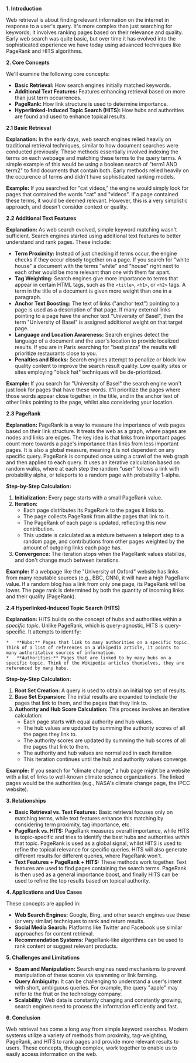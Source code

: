 **1. Introduction**

Web retrieval is about finding relevant information on the internet in response to a user's query. It's more complex than just searching for keywords; it involves ranking pages based on their relevance and quality. Early web search was quite basic, but over time it has evolved into the sophisticated experience we have today using advanced techniques like PageRank and HITS algorithms.

**2. Core Concepts**

We'll examine the following core concepts:

*   **Basic Retrieval:** How search engines initially matched keywords.
*   **Additional Text Features:** Features enhancing retrieval based on more than just term occurrences.
*   **PageRank:** How link structure is used to determine importance.
*   **Hyperlinked-Induced Topic Search (HITS):** How hubs and authorities are found and used to enhance topical results.

**2.1 Basic Retrieval**

**Explanation:** In the early days, web search engines relied heavily on traditional retrieval techniques, similar to how document searches were conducted previously. These methods essentially involved indexing the terms on each webpage and matching these terms to the query terms. A simple example of this would be using a boolean search of "term1 AND term2" to find documents that contain both. Early methods relied heavily on the occurence of terms and didn't have sophisticated ranking models.

**Example:** If you searched for "cat videos," the engine would simply look for pages that contained the words "cat" and "videos". If a page contained these terms, it would be deemed relevant. However, this is a very simplistic approach, and doesn't consider context or quality.

**2.2 Additional Text Features**

**Explanation:**  As web search evolved, simple keyword matching wasn't sufficient.  Search engines started using additional text features to better understand and rank pages. These include:

   *   **Term Proximity:** Instead of just checking if terms occur, the engine checks if they occur closely together on a page. If you search for "white house" a document with the terms "white" and "house" right next to each other would be more relevant than one with them far apart.
   *   **Tag Weighting:** Search engines give more importance to terms that appear in certain HTML tags, such as the `<title>`, `<h1>`, or `<h2>` tags. A term in the title of a document is given more weight than one in a paragraph.
   *   **Anchor Text Boosting:** The text of links ("anchor text") pointing to a page is used as a description of that page. If many external links pointing to a page have the anchor text "University of Basel", then the term "University of Basel" is assigned additional weight on that target page.
   *   **Language and Location Awareness:** Search engines detect the language of a document and the user's location to provide localized results. If you are in Paris searching for "best pizza" the results will prioritize restaurants close to you.
   *   **Penalties and Blocks:** Search engines attempt to penalize or block low quality content to improve the search result quality. Low quality sites or sites employing "black hat" techniques will be de-prioritized.
    
**Example:** If you search for "University of Basel" the search engine won't just look for pages that have these words. It'll prioritize the pages where those words appear close together, in the title, and in the anchor text of other links pointing to the page, whilst also considering your location.

**2.3 PageRank**

**Explanation:**  PageRank is a way to measure the importance of web pages based on their link structure. It treats the web as a graph, where pages are nodes and links are edges. The key idea is that links from important pages count more towards a page's importance than links from less important pages. It is also a global measure, meaning it is not dependent on any specific query. PageRank is computed once using a crawl of the web graph and then applied to each query. It uses an iterative calculation based on random walks, where at each step the random "user" follows a link with probability alpha, or teleports to a random page with probability 1-alpha.

**Step-by-Step Calculation:**

1.  **Initialization:** Every page starts with a small PageRank value.
2.  **Iteration:**
    *   Each page distributes its PageRank to the pages it links to.
    *   The page collects PageRank from all the pages that link to it.
    *   The PageRank of each page is updated, reflecting this new contribution.
    *   This update is calculated as a mixture between a teleport step to a random page, and contributions from other pages weighted by the amount of outgoing links each page has.
3.  **Convergence:** The iteration stops when the PageRank values stabilize, and don't change much between iterations.

**Example:** If a webpage like the "University of Oxford" website has links from many reputable sources (e.g., BBC, CNN), it will have a high PageRank value. If a random blog has a link from only one page, its PageRank will be lower. The page rank is determined by both the quantity of incoming links and their quality (PageRank).

**2.4 Hyperlinked-Induced Topic Search (HITS)**

**Explanation:** HITS builds on the concept of hubs and authorities within a *specific topic*. Unlike PageRank, which is query-agnostic, HITS is query-specific. It attempts to identify:

    *   **Hubs:** Pages that link to many authorities on a specific topic. Think of a list of references on a Wikipedia article, it points to many authoritative sources of information.
    *   **Authorities:** Pages that are linked to by many hubs on a specific topic. Think of the Wikipedia articles themselves, they are referenced by many hubs.

**Step-by-Step Calculation:**

1. **Root Set Creation**: A query is used to obtain an initial top set of results.
2. **Base Set Expansion:** The initial results are expanded to include the pages that link to them, and the pages that they link to.
3. **Authority and Hub Score Calculation:** This process involves an iterative calculation:
    *  Each page starts with equal authority and hub values.
    * The hub values are updated by summing the authority scores of all the pages they link to.
    * The authority scores are updated by summing the hub scores of all the pages that link to them.
    * The authority and hub values are normalized in each iteration
    * This iteration continues until the hub and authority values converge.

**Example:** If you search for "climate change," a hub page might be a website with a list of links to well-known climate science organizations. The linked pages would be the authorities (e.g., NASA's climate change page, the IPCC website).

**3. Relationships**

*   **Basic Retrieval vs. Text Features:** Basic retrieval focuses only on matching terms, while text features enhance this matching by considering term proximity, tag importance, etc.
*   **PageRank vs. HITS:**  PageRank measures overall importance, while HITS is topic-specific and tries to identify the best hubs and authorities *within* that topic. PageRank is used as a global signal, whilst HITS is used to refine the topical relevance for specific queries. HITS will also generate different results for different queries, where PageRank won't.
*   **Text Features + PageRank + HITS:** These methods work together. Text features are used to find pages containing the search terms. PageRank is then used as a general importance boost, and finally HITS can be used to refine the top results based on topical authority.

**4. Applications and Use Cases**

These concepts are applied in:

*   **Web Search Engines:** Google, Bing, and other search engines use these (or very similar) techniques to rank and return results.
*   **Social Media Search:** Platforms like Twitter and Facebook use similar approaches for content retrieval.
*   **Recommendation Systems:** PageRank-like algorithms can be used to rank content or suggest relevant products.

**5. Challenges and Limitations**

*   **Spam and Manipulation:** Search engines need mechanisms to prevent manipulation of these scores via spamming or link farming.
*   **Query Ambiguity:**  It can be challenging to understand a user's intent with short, ambiguous queries. For example, the query "apple" may refer to the fruit or the technology company.
*   **Scalability**: Web data is constantly changing and constantly growing, search engines need to process the information efficiently and fast.

**6. Conclusion**

Web retrieval has come a long way from simple keyword searches. Modern systems utilize a variety of methods from proximity, tag-weighting, PageRank, and HITS to rank pages and provide more relevant results to users. These concepts, though complex, work together to enable us to easily access information on the web.

